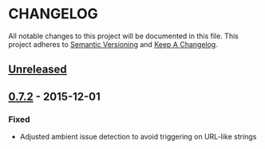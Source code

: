 # CHANGELOG

All notable changes to this project will be documented in this file.
This project adheres to [Semantic Versioning] and [Keep A Changelog].

## [Unreleased]

## [0.7.2] - 2015-12-01
### Fixed
- Adjusted ambient issue detection to avoid triggering on URL-like strings

[Unreleased]: https://github.com/esigler/lita-jira/compare/v0.7.2...HEAD
[0.7.2]: https://github.com/esigler/lita-jira/compare/v0.7.1...v0.7.2
[Semantic Versioning]: http://semver.org/
[Keep A Changelog]: http://keepachangelog.com/
